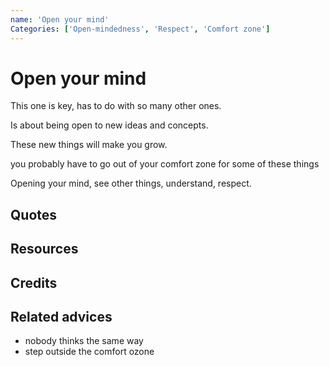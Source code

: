 ```yaml
---
name: 'Open your mind'
Categories: ['Open-mindedness', 'Respect', 'Comfort zone']
---
```

# Open your mind

This one is key, has to do with so many other ones.

Is about being open to new ideas and concepts.

These new things will make you grow.

you probably have to go out of your comfort zone for some of these things
    
Opening your mind, see other things, understand, respect.

## Quotes

## Resources

## Credits

## Related advices

- nobody thinks the same way
- step outside the comfort ozone
